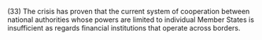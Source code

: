 (33) The crisis has proven that the current system of cooperation between national authorities whose powers are limited to individual Member States is insufficient as regards financial institutions that operate across borders.